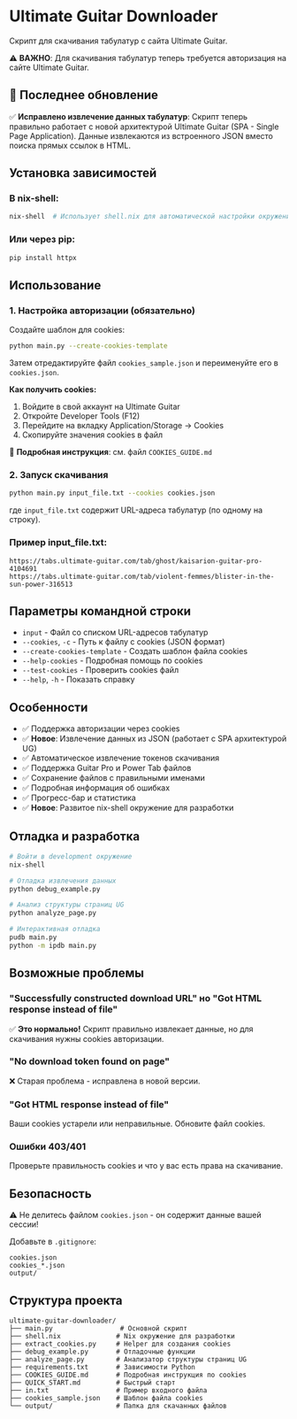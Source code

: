 # Ultimate Guitar Downloader

Скрипт для скачивания табулатур с сайта Ultimate Guitar.

⚠️ **ВАЖНО**: Для скачивания табулатур теперь требуется авторизация на сайте Ultimate Guitar.

## 🎉 Последнее обновление

✅ **Исправлено извлечение данных табулатур**: Скрипт теперь правильно работает с новой архитектурой Ultimate Guitar (SPA - Single Page Application). Данные извлекаются из встроенного JSON вместо поиска прямых ссылок в HTML.

## Установка зависимостей

### В nix-shell:
```bash
nix-shell  # Использует shell.nix для автоматической настройки окружения
```

### Или через pip:
```bash
pip install httpx
```

## Использование

### 1. Настройка авторизации (обязательно)

Создайте шаблон для cookies:
```bash
python main.py --create-cookies-template
```

Затем отредактируйте файл `cookies_sample.json` и переименуйте его в `cookies.json`. 

**Как получить cookies:**
1. Войдите в свой аккаунт на Ultimate Guitar
2. Откройте Developer Tools (F12)
3. Перейдите на вкладку Application/Storage → Cookies
4. Скопируйте значения cookies в файл

📖 **Подробная инструкция**: см. файл `COOKIES_GUIDE.md`

### 2. Запуск скачивания

```bash
python main.py input_file.txt --cookies cookies.json
```

где `input_file.txt` содержит URL-адреса табулатур (по одному на строку).

### Пример input_file.txt:
```
https://tabs.ultimate-guitar.com/tab/ghost/kaisarion-guitar-pro-4104691
https://tabs.ultimate-guitar.com/tab/violent-femmes/blister-in-the-sun-power-316513
```

## Параметры командной строки

- `input` - Файл со списком URL-адресов табулатур
- `--cookies`, `-c` - Путь к файлу с cookies (JSON формат)
- `--create-cookies-template` - Создать шаблон файла cookies
- `--help-cookies` - Подробная помощь по cookies
- `--test-cookies` - Проверить cookies файл
- `--help`, `-h` - Показать справку

## Особенности

- ✅ Поддержка авторизации через cookies
- ✅ **Новое**: Извлечение данных из JSON (работает с SPA архитектурой UG)
- ✅ Автоматическое извлечение токенов скачивания
- ✅ Поддержка Guitar Pro и Power Tab файлов
- ✅ Сохранение файлов с правильными именами
- ✅ Подробная информация об ошибках
- ✅ Прогресс-бар и статистика
- ✅ **Новое**: Развитое nix-shell окружение для разработки

## Отладка и разработка

```bash
# Войти в development окружение
nix-shell

# Отладка извлечения данных
python debug_example.py

# Анализ структуры страниц UG
python analyze_page.py

# Интерактивная отладка
pudb main.py
python -m ipdb main.py
```

## Возможные проблемы

### "Successfully constructed download URL" но "Got HTML response instead of file"
✅ **Это нормально!** Скрипт правильно извлекает данные, но для скачивания нужны cookies авторизации.

### "No download token found on page"
❌ Старая проблема - исправлена в новой версии.

### "Got HTML response instead of file"
Ваши cookies устарели или неправильные. Обновите файл cookies.

### Ошибки 403/401
Проверьте правильность cookies и что у вас есть права на скачивание.

## Безопасность

⚠️ Не делитесь файлом `cookies.json` - он содержит данные вашей сессии!

Добавьте в `.gitignore`:
```
cookies.json
cookies_*.json
output/
```

## Структура проекта

```
ultimate-guitar-downloader/
├── main.py                 # Основной скрипт
├── shell.nix              # Nix окружение для разработки
├── extract_cookies.py     # Helper для создания cookies
├── debug_example.py       # Отладочные функции
├── analyze_page.py        # Анализатор структуры страниц UG
├── requirements.txt       # Зависимости Python
├── COOKIES_GUIDE.md       # Подробная инструкция по cookies
├── QUICK_START.md         # Быстрый старт
├── in.txt                 # Пример входного файла
├── cookies_sample.json    # Шаблон файла cookies
└── output/                # Папка для скачанных файлов
```
